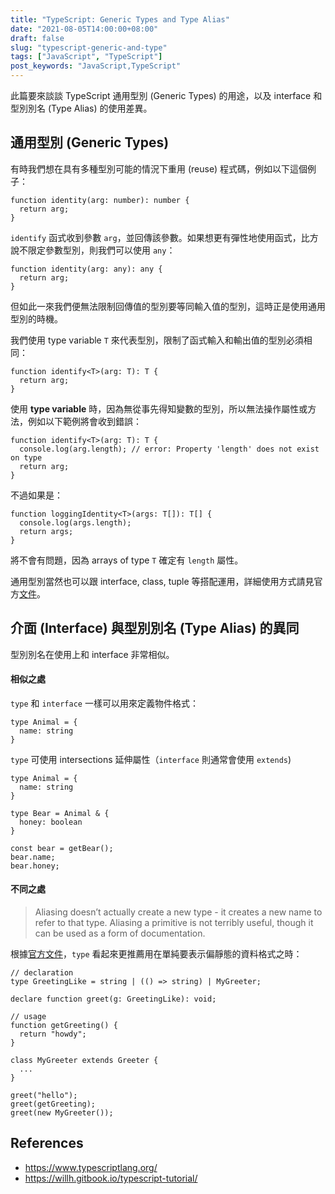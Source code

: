```yaml
---
title: "TypeScript: Generic Types and Type Alias"
date: "2021-08-05T14:00:00+08:00"
draft: false
slug: "typescript-generic-and-type"
tags: ["JavaScript", "TypeScript"]
post_keywords: "JavaScript,TypeScript"
---
```


此篇要來談談 TypeScript 通用型別 (Generic Types) 的用途，以及 interface 和型別別名 (Type Alias) 的使用差異。

<!--more-->

## 通用型別 (Generic Types)

有時我們想在具有多種型別可能的情況下重用 (reuse) 程式碼，例如以下這個例子：

```
function identity(arg: number): number {
  return arg;
}
```

`identify` 函式收到參數 `arg`，並回傳該參數。如果想更有彈性地使用函式，比方說不限定參數型別，則我們可以使用 `any`：

```
function identity(arg: any): any {
  return arg;
}
```

但如此一來我們便無法限制回傳值的型別要等同輸入值的型別，這時正是使用通用型別的時機。

我們使用 type variable `T` 來代表型別，限制了函式輸入和輸出值的型別必須相同：

```
function identify<T>(arg: T): T {
  return arg;
}
```

使用 **type variable** 時，因為無從事先得知變數的型別，所以無法操作屬性或方法，例如以下範例將會收到錯誤：

```
function identify<T>(arg: T): T {
  console.log(arg.length); // error: Property 'length' does not exist on type 
  return arg;
}
```

不過如果是：

```
function loggingIdentity<T>(args: T[]): T[] {
  console.log(args.length);
  return args;
}
```

將不會有問題，因為 arrays of type `T` 確定有 `length` 屬性。

通用型別當然也可以跟 interface, class, tuple 等搭配運用，詳細使用方式請見官方[文件](https://www.typescriptlang.org/docs/handbook/2/generics.html)。

## 介面 (Interface) 與型別別名 (Type Alias) 的異同

型別別名在使用上和 interface 非常相似。

#### 相似之處

`type` 和 `interface` 一樣可以用來定義物件格式：

```
type Animal = {
  name: string
}
```

`type` 可使用 intersections 延伸屬性（`interface` 則通常會使用 `extends`)

```
type Animal = {
  name: string
}

type Bear = Animal & { 
  honey: boolean 
}

const bear = getBear();
bear.name;
bear.honey;
```

#### 不同之處

> Aliasing doesn’t actually create a new type - it creates a new name to refer to that type. Aliasing a primitive is not terribly useful, though it can be used as a form of documentation.

根據[官方文件](https://www.typescriptlang.org/docs/handbook/declaration-files/by-example.html#reusable-types-type-aliases)，`type` 看起來更推薦用在單純要表示偏靜態的資料格式之時：

```
// declaration
type GreetingLike = string | (() => string) | MyGreeter;

declare function greet(g: GreetingLike): void;

// usage
function getGreeting() {
  return "howdy";
}

class MyGreeter extends Greeter {
  ...
}

greet("hello");
greet(getGreeting);
greet(new MyGreeter());
```

## References

- https://www.typescriptlang.org/
- https://willh.gitbook.io/typescript-tutorial/
